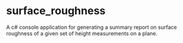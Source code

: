 # surface_roughness
A c# console application for generating a summary report on surface roughness of a given set of height measurements on a plane.
